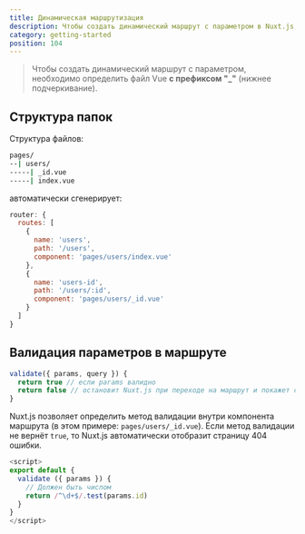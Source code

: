 ```yaml
---
title: Динамическая маршрутизация
description: Чтобы создать динамический маршрут с параметром в Nuxt.js, необходимо создать файл Vue с префиксом "_".
category: getting-started
position: 104
---
```


> Чтобы создать динамический маршрут с параметром, необходимо определить файл Vue **с префиксом "\_"** (нижнее подчеркивание).

## Структура папок

Структура файлов:

```bash
pages/
--| users/
-----| _id.vue
-----| index.vue
```

автоматически сгенерирует:

```js
router: {
  routes: [
    {
      name: 'users',
      path: '/users',
      component: 'pages/users/index.vue'
    },
    {
      name: 'users-id',
      path: '/users/:id',
      component: 'pages/users/_id.vue'
    }
  ]
}
```

## Валидация параметров в маршруте

```js
validate({ params, query }) {
  return true // если params валидно
  return false // остановит Nuxt.js при переходе на маршрут и покажет страницу ошибки
}
```

Nuxt.js позволяет определить метод валидации внутри компонента маршрута (в этом примере: `pages/users/_id.vue`). Если метод валидации не вернёт `true`, то Nuxt.js автоматически отобразит страницу 404 ошибки.

```js
<script>
export default {
  validate ({ params }) {
    // Должен быть числом
    return /^\d+$/.test(params.id)
  }
}
</script>
```
